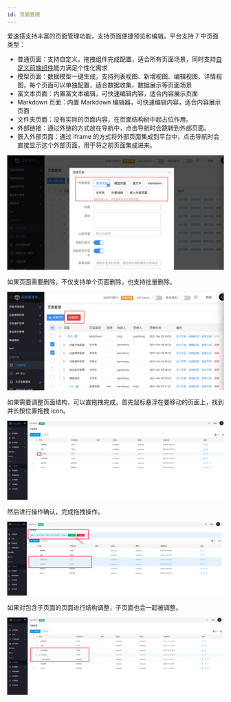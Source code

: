 ```yaml
---
id: 页面管理
---
```


爱速搭支持丰富的页面管理功能，支持页面便捷预览和编辑。平台支持 7 中页面类型：

- 普通页面：支持自定义，拖拽组件完成配置，适合所有页面场景，同时支持[自定义前端组件](./普通页面设计/自定义组件)能力满足个性化需求
- 模型页面：数据模型一键生成，支持列表视图、新增视图、编辑视图、详情视图，每个页面可以单独配置，适合数据收集、数据展示等页面场景
- 富文本页面：内置富文本编辑，可快速编辑内容，适合内容展示页面
- Markdown 页面：内置 Markdown 编辑器，可快速编辑内容，适合内容展示页面
- 文件夹页面：没有实际的页面内容，在页面结构树中起占位作用。
- 外部链接：通过外链的方式放在导航中，点击导航时会跳转到外部页面。
- 嵌入外部页面：通过 iframe 的方式将外部页面集成到平台中，点击导航时会直接显示这个外部页面，用于将之前页面集成进来。

![image.png](/img/页面管理/image_1a02c62.png)

如果页面需要删除，不仅支持单个页面删除，也支持批量删除。

![image.png](/img/页面管理/image_4254ebb.png)

如果需要调整页面结构，可以直拖拽完成。首先鼠标悬浮在要移动的页面上，找到并长按位置拖拽 icon。

![image.png](/img/页面管理/image_dce5bdd.png)

然后进行操作确认，完成拖拽操作。

![image.png](/img/页面管理/image_6b0bade.png)

如果对包含子页面的页面进行结构调整，子页面也会一起被调整。

![image.png](/img/页面管理/image_28497bd.png)
